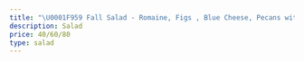 ```yaml
---
title: "\U0001F959 Fall Salad - Romaine, Figs , Blue Cheese, Pecans with a Balsamic Vinaigrette "
description: Salad
price: 40/60/80
type: salad
---
```


